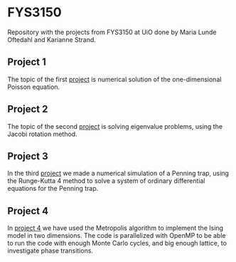 # FYS3150
Repository with the projects from FYS3150 at UiO done by Maria Lunde Oftedahl and Karianne Strand.

## Project 1

The topic of the first [project](https://github.com/mariaoftedahl/FYS3150/tree/main/Project_1) is numerical solution of the one-dimensional Poisson equation. 

## Project 2

The topic of the second [project](https://github.com/mariaoftedahl/FYS3150/tree/main/Project_2) is solving eigenvalue problems, using the Jacobi rotation method. 

## Project 3

In the third [project](https://github.com/mariaoftedahl/FYS3150/tree/main/Project_3) we made a numerical simulation of a Penning trap, using the Runge-Kutta 4 method to solve a system of ordinary differential equations for the Penning trap.

## Project 4

In [project 4](https://github.com/mariaoftedahl/FYS3150/tree/main/Project_4) we have used the Metropolis algorithm to implement the Ising model in two dimensions. The code is parallelized with OpenMP to be able to run the code with enough Monte Carlo cycles, and big enough lattice, to investigate phase transitions.


